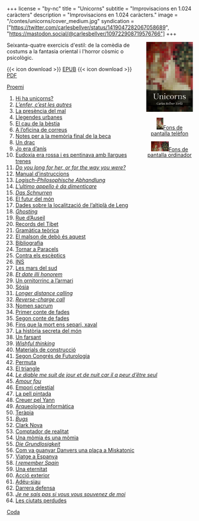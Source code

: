 +++
license = "by-nc"
title = "Unicorns"
subtitle = "Improvisacions en 1.024 caràcters"
description = "Improvisacions en 1.024 caràcters."
image = "/contes/unicorns/cover_medium.jpg"
syndication = ["https://twitter.com/carlesbellver/status/1419047282067058689", "https://mastodon.social/@carlesbellver/109722908719576766"]
+++

<div style="max-width: 25%; width: 200px; height: auto; float: right; margin: 0 0 0 1em; line-height: 1.1; text-align: center;"><img src="cover_small.jpg" alt="Portada edició electrònica"  style="" /><p><a href="unicorns_wallpaper_phone.jpg"><img src="unicorns_wallpaper_phone_th.jpg" style="width: 18px; margin-bottom: 0;"></a><a href="unicorns_wallpaper_phone.jpg" class="tiny" style="color: var(--font-color);">Fons de pantalla telèfon</a></p><a href="unicorns_wallpaper_desktop.jpg"><img src="unicorns_wallpaper_desktop_th.jpg" style="width: 48px; margin-bottom: 0;"></a><a href="unicorns_wallpaper_desktop.jpg" class="tiny" style="color: var(--font-color);">Fons de pantalla ordinador</a></p></div>

Seixanta-quatre exercicis d'estil: de la comèdia de costums a la fantasia oriental i l'horror còsmic o psicològic.

{{< icon download >}} <span class="small">[EPUB](/files/unicorns.epub)</span>
{{< icon download >}} <span class="small">[PDF](/files/unicorns.pdf)</span>

[Proemi](unicorns00)

  1. [Hi ha unicorns?](unicorns01)
  2. [*L’enfer, c’est les autres*](unicorns02)
  3. [La presència del mal](unicorns03)
  4. [Llegendes urbanes](unicorns04)
  5. [El cau de la bèstia](unicorns05)
  6. [A l’oficina de correus](unicorns06)
  7. [Notes per a la memòria final de la beca](unicorns07)
  8. [Un drac](unicorns08)
  9. [Jo era d’anís](unicorns09)
  10. [Eudoxia era rossa i es pentinava amb llargues trenes](unicorns10)
  11. [*Do you long for her, or for the way you were?*](unicorns11)
  12. [Manual d’instruccions](unicorns12)
  13. [*Logisch-Philosophische Abhandlung*](unicorns13)
  14. [*L’ultimo appello è da dimenticare*](unicorns14)
  15. [*Das Schnurren*](unicorns15)
  16. [El futur del món](unicorns16)
  17. [Dades sobre la localització de l’altiplà de Leng](unicorns17)
  18. [*Ghosting*](unicorns18)
  19. [Rue d’Auseil](unicorns19)
  20. [Records del Tibet](unicorns20)
  21. [Gramàtica teòrica](unicorns21)
  22. [El malson de debò és aquest](unicorns22)
  23. [Bibliografia](unicorns23)
  24. [Tornar a Paracels](unicorns24)
  25. [Contra els escèptics](unicorns25)
  26. [INS](unicorns26)
  27. [Les mars del sud](unicorns27)
  28. [*Et date illi honorem*](unicorns28)
  29. [Un ornitorrinc a l’armari](unicorns29)
  30. [Sòsia](unicorns30)
  31. [*Longer distance calling*](unicorns31)
  32. [*Reverse-charge call*](unicorns32)
  33. [Nomen sacrum](unicorns33)
  34. [Primer conte de fades](unicorns34)
  35. [Segon conte de fades](unicorns35)
  36. [Fins que la mort ens separi, xaval](unicorns36)
  37. [La història secreta del món](unicorns37)
  38. [Un farsant](unicorns38)
  39. [*Wishful thinking*](unicorns39)
  40. [Materials de construcció](unicorns40)
  41. [Segon Congrés de Futurologia](unicorns41)
  42. [Permuta](unicorns42)
  43. [El triangle](unicorns43)
  44. [*Le diable me suit de jour et de nuit car il a peur d’être seul*](unicorns44)
  45. [*Amour fou*](unicorns45)
  46. [Empori celestial](unicorns46)
  47. [La pell pintada](unicorns47)
  48. [Creuer pel Yann](unicorns48)
  49. [Arqueologia informàtica](unicorns49)
  50. [Teràpia](unicorns50)
  51. [*Bugs*](unicorns51)
  52. [Clark Nova](unicorns52)
  53. [Comptador de realitat](unicorns53)
  54. [Una mòmia és una mòmia](unicorns54)
  55. [*Die Grundlosigkeit*](unicorns55)
  56. [Com va guanyar Danvers una plaça a Miskatonic](unicorns56)
  57. [Viatge a Espanya](unicorns57)
  58. [*I remember Spain*](unicorns58)
  59. [Una eternitat](unicorns59)
  60. [Acció exterior](unicorns60)
  61. [Adéu-siau](unicorns61)
  62. [Darrera defensa](unicorns62)
  63. [*Je ne sais pas si vous vous souvenez de moi*](unicorns63)
  64. [Les ciutats perdudes](unicorns64)

[Coda](unicorns65)
